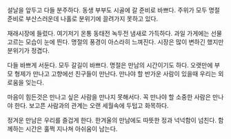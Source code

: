 
설날을 앞두고 다들 분주하다. 
동생 부부도 시골에 갈 준비로 바쁘다.
주위가 모두 명절준비로 부산스러운데 
나홀로 분위기에 끌려가지 못하고 있다.

재래시장에 들렀다. 
여기저기 온통 동태전 녹두전 냄새로 가득하다.
과일 가게에는 선물 고르는 모습이 눈에 띈다.
명절의 풍경이 아스라히 느껴진다.
시장은 많이 변하긴 했지만 분위기가 정겹다.

다들 바쁘게 서둔다. 모두 갈길이 바쁘다.
명절은 만남의 시간이기도 하다.
오랫만에 부모 형제가 만나고 고향에선 친구들이 만난다.
만나야 할 반가운 사람이 있을때 우리는 외로움을 잊는다.

마음이 힘든것은 만나고 싶은 사람을 만나지 못해서다.
꼭 만나야 할 소중한 사람은 만나야 한다.
보고픈 사람과의 관계는 오랜 세월속에 두텁고 화목하다.

정겨운 만남은 우리를 즐겁게 한다.
한겨울의 만남에도 따뜻한 정과 넉넉함이 넘친다.
함께하는 시간은 훌쩍 지나쳐 아쉬움이 남는다.


 
  

 





